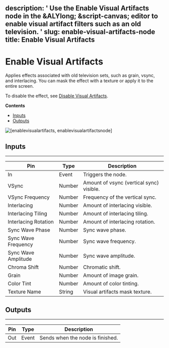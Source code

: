 description: ' Use the Enable Visual Artifacts node in the &ALYlong; &script-canvas;
  editor to enable visual artifact filters such as an old television. '
slug: enable-visual-artifacts-node
title: Enable Visual Artifacts
---
# Enable Visual Artifacts<a name="enable-visual-artifacts-node"></a>

Applies effects associated with old television sets, such as grain, vsync, and interlacing\. You can mask the effect with a texture or apply it to the entire screen\.

To disable the effect, see [Disable Visual Artifacts](disable-visual-artifacts-node.md)\.

**Contents**
+ [Inputs](#enable-visual-artifacts-note-input)
+ [Outputs](#enable-visual-artifacts-node-output)

![\[enablevisualartifacts, enablevisualartifactsnode\]](/images/userguide/scripting/script-canvas/scriptcanvasnodes/script-canvas-enable-visual-artifacts-node.png)

## Inputs<a name="enable-visual-artifacts-note-input"></a>


****  

| Pin | Type | Description | 
| --- | --- | --- | 
| In | Event |  Triggers the node\.  | 
| VSync | Number | Amount of vsync \(vertical sync\) visible\. | 
| VSync Frequency | Number | Frequency of the vertical sync\. | 
| Interlacing | Number | Amount of interlacing visible\. | 
| Interlacing Tiling | Number | Amount of interlacing tiling\. | 
| Interlacing Rotation | Number | Amount of interlacing rotation\. | 
| Sync Wave Phase | Number | Sync wave phase\. | 
| Sync Wave Frequency | Number | Sync wave frequency\. | 
| Sync Wave Amplitude | Number | Sync wave amplitude\. | 
| Chroma Shift | Number | Chromatic shift\. | 
| Grain | Number | Amount of image grain\. | 
| Color Tint | Number | Amount of color tinting\.  | 
| Texture Name | String  | Visual artifacts mask texture\. | 

## Outputs<a name="enable-visual-artifacts-node-output"></a>


****  

| Pin | Type | Description | 
| --- | --- | --- | 
| Out | Event | Sends when the node is finished\. | 